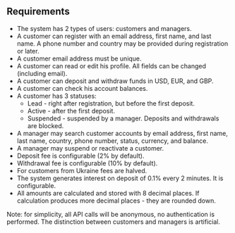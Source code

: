 ## Requirements

- The system has 2 types of users: customers and managers.
- A customer can register with an email address, first name, and last name. A phone number and country may be provided during registration or later.
- A customer email address must be unique.
- A customer can read or edit his profile. All fields can be changed (including email).
- A customer can deposit and withdraw funds in USD, EUR, and GBP.
- A customer can check his account balances.
- A customer has 3 statuses:
  - Lead - right after registration, but before the first deposit.
  - Active - after the first deposit.
  - Suspended - suspended by a manager. Deposits and withdrawals are blocked.
- A manager may search customer accounts by email address, first name, last name, country, phone number, status, currency, and balance.
- A manager may suspend or reactivate a customer.
- Deposit fee is configurable (2% by default).
- Withdrawal fee is configurable (10% by default).
- For customers from Ukraine fees are halved.
- The system generates interest on deposit of 0.1% every 2 minutes. It is configurable.
- All amounts are calculated and stored with 8 decimal places. If calculation produces more decimal places - they are rounded down.

Note: for simplicity, all API calls will be anonymous, no authentication is performed. The distinction between customers and managers is artificial.